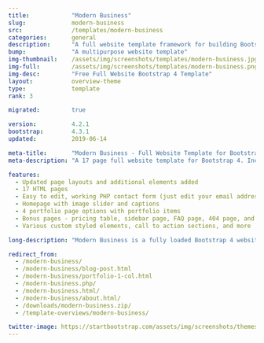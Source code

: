```yaml
---
title:            "Modern Business"
slug:             modern-business
src:              /templates/modern-business
categories:       general
description:      "A full website template framework for building Bootstrap 4 websites with 17 pages and a working contact form"
bump:             "A multipurpose website template"
img-thumbnail:    /assets/img/screenshots/templates/modern-business.jpg
img-full:         /assets/img/screenshots/templates/modern-business.png
img-desc:         "Free Full Website Bootstrap 4 Template"
layout:           overview-theme
type:             template
rank: 3

migrated:         true

version:          4.2.1
bootstrap:        4.3.1
updated:          2019-06-14

meta-title:       "Modern Business - Full Website Template for Bootstrap 4"
meta-description: "A 17 page full website template for Bootstrap 4. Includes a working contact form, and many other features. All Start Bootstrap templates are free to download and open source."

features:
  - Updated page layouts and additional elements added
  - 17 HTML pages
  - Easy to edit, working PHP contact form (just edit your email address in the included PHP file)
  - Homepage with image slider and captions
  - 4 portfolio page options with portfolio items
  - Bonus pages - pricing table, sidebar page, FAQ page, 404 page, and a blank full width page
  - Various custom styled elements, call to action sections, and more

long-description: "Modern Business is a fully loaded Bootstrap 4 website starter template. It includes 17 HTML pages along with a working PHP contact form. You can use this template to create larger, multipurpose websites using Bootstrap 4."

redirect_from:
  - /modern-business/
  - /modern-business/blog-post.html
  - /modern-business/portfolio-1-col.html
  - /modern-business.php/
  - /modern-business.html/
  - /modern-business/about.html/
  - /downloads/modern-business.zip/
  - /template-overviews/modern-business/

twitter-image: https://startbootstrap.com/assets/img/screenshots/themes/twitter/modern-business.png
---
```

